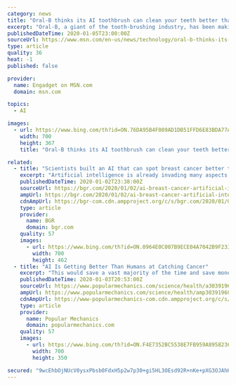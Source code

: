 ```yaml
---
category: news
title: "Oral-B thinks its AI toothbrush can clean your teeth better than you can"
excerpt: "Oral-B, a giant of the tooth-brushing industry, has been making electric toothbrushes for years, incorporating consumer tech trends like smartphone apps and Bluetooth. Every few years, the company takes advantage of the scrum of CES to announce its latest power toothbrush,"
publishedDateTime: 2020-01-05T23:00:00Z
sourceUrl: https://www.msn.com/en-us/news/technology/oral-b-thinks-its-ai-toothbrush-can-clean-your-teeth-better-than-you-can/ar-BBYDKpW
type: article
quality: 36
heat: -1
published: false

provider:
  name: Engadget on MSN.com
  domain: msn.com

topics:
  - AI

images:
  - url: https://www.bing.com/th?id=ON.76DA95B4F089AD1DB51FFD6E83BDA77A
    width: 700
    height: 367
    title: "Oral-B thinks its AI toothbrush can clean your teeth better than you can"

related:
  - title: "Scientists built an AI that can spot breast cancer better than a doctor"
    excerpt: "Artificial intelligence is already invading many aspects of our daily lives, but while “smart” virtual assistants like Apple’s Siri and Amazon’s Alexa can be helpful, more powerful AI might actually save your life. In a new study published in the journal Nature explains, cancer-detecting algorithms are becoming so adept at spotting ..."
    publishedDateTime: 2020-01-02T23:38:00Z
    sourceUrl: https://bgr.com/2020/01/02/ai-breast-cancer-artificial-intelligence-diagnosis/
    ampUrl: https://bgr.com/2020/01/02/ai-breast-cancer-artificial-intelligence-diagnosis/amp/
    cdnAmpUrl: https://bgr-com.cdn.ampproject.org/c/s/bgr.com/2020/01/02/ai-breast-cancer-artificial-intelligence-diagnosis/amp/
    type: article
    provider:
      name: BGR
      domain: bgr.com
    quality: 57
    images:
      - url: https://www.bing.com/th?id=ON.0964E0C007B9ECE04A7042B9F23311CB
        width: 700
        height: 462
  - title: "AI Is Getting Better Than Humans at Catching Cancer"
    excerpt: "This would save a vast majority of the time and save money and time for healthcare systems that are more and more burdened. Hopefully, a medical system infused with human critical thinking and AI-powered analysis can better battle one of the most deadliest forms of cancer in human history."
    publishedDateTime: 2020-01-03T20:53:00Z
    sourceUrl: https://www.popularmechanics.com/science/health/a30391960/ai-diagnosing-cancer/
    ampUrl: https://www.popularmechanics.com/science/health/amp30391960/ai-diagnosing-cancer/
    cdnAmpUrl: https://www-popularmechanics-com.cdn.ampproject.org/c/s/www.popularmechanics.com/science/health/amp30391960/ai-diagnosing-cancer/
    type: article
    provider:
      name: Popular Mechanics
      domain: popularmechanics.com
    quality: 57
    images:
      - url: https://www.bing.com/th?id=ON.F4E7352BC5538E7FB959A89582362020
        width: 700
        height: 350

secured: "9wcEhbOjNUcV0ysxPbsb0FdxH5p2w7p30+gi5HL3OEsd92R+nKe+pXG3OJAhHWUZSbRTrYm9lpXoGFxy/qnDwLqvxqCeUE6C/DxSqhabr0hnGpzFybXsZ1reX+SfCnB8v3YI6L70Jvxz37Ls0mCO+4118OiPO2ZYQNv9+Cko4wfdMoiXFmyoLfbs3DtveRC2BRsdeeDE9SwpDHlwcrQewsq+hRjxyZtXWg9z0S+Z4d80hY3+bwzc31w0QUzH9nSr9gT+iiWeRhauvdJQ+fbeyw==;hHzKDv3xuFcNFh8stM5uGw=="
---
```



